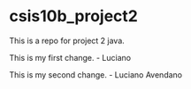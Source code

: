 csis10b_project2
================

This is a repo for project 2 java.


This is my first change. - Luciano

This is my second change. - Luciano Avendano